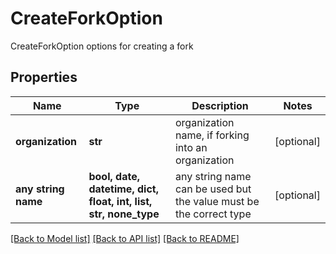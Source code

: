 # CreateForkOption

CreateForkOption options for creating a fork

## Properties
Name | Type | Description | Notes
------------ | ------------- | ------------- | -------------
**organization** | **str** | organization name, if forking into an organization | [optional] 
**any string name** | **bool, date, datetime, dict, float, int, list, str, none_type** | any string name can be used but the value must be the correct type | [optional]

[[Back to Model list]](../README.md#documentation-for-models) [[Back to API list]](../README.md#documentation-for-api-endpoints) [[Back to README]](../README.md)


